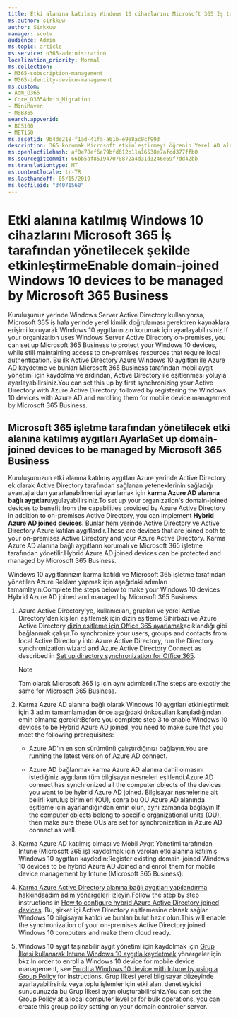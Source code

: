 ```yaml
---
title: Etki alanına katılmış Windows 10 cihazlarını Microsoft 365 İş tarafından yönetilecek şekilde etkinleştirme
ms.author: sirkkuw
author: Sirkkuw
manager: scotv
audience: Admin
ms.topic: article
ms.service: o365-administration
localization_priority: Normal
ms.collection:
- M365-subscription-management
- M365-identity-device-management
ms.custom:
- Adm_O365
- Core_O365Admin_Migration
- MiniMaven
- MSB365
search.appverid:
- BCS160
- MET150
ms.assetid: 9b4de218-f1ad-41fa-a61b-e9e8ac0cf993
description: 365 korumak Microsoft etkinleştirmeyi öğrenin Yerel AD alanına katılmış Windows 10 aygıtlar.
ms.openlocfilehash: af0e78ef6e79bfd612b11a16538e7afcd377ffb0
ms.sourcegitcommit: 66bb5af851947078872a4d31d3246e69f7dd42bb
ms.translationtype: MT
ms.contentlocale: tr-TR
ms.lasthandoff: 05/15/2019
ms.locfileid: "34071560"
---
```

# <a name="enable-domain-joined-windows-10-devices-to-be-managed-by-microsoft-365-business"></a><span data-ttu-id="4e85e-103">Etki alanına katılmış Windows 10 cihazlarını Microsoft 365 İş tarafından yönetilecek şekilde etkinleştirme</span><span class="sxs-lookup"><span data-stu-id="4e85e-103">Enable domain-joined Windows 10 devices to be managed by Microsoft 365 Business</span></span>

<span data-ttu-id="4e85e-104">Kuruluşunuz yerinde Windows Server Active Directory kullanıyorsa, Microsoft 365 iş hala yerinde yerel kimlik doğrulaması gerektiren kaynaklara erişimi koruyarak Windows 10 aygıtlarınızın korumak için ayarlayabilirsiniz.</span><span class="sxs-lookup"><span data-stu-id="4e85e-104">If your organization uses Windows Server Active Directory on-premises, you can set up Microsoft 365 Business to protect your Windows 10 devices, while still maintaining access to on-premises resources that require local authentication.</span></span> <span data-ttu-id="4e85e-105">Bu ilk Active Directory Azure Windows 10 aygıtları ile Azure AD kaydetme ve bunları Microsoft 365 Business tarafından mobil aygıt yönetimi için kaydolma ve ardından, Active Directory ile eşitlenmesi yoluyla ayarlayabilirsiniz.</span><span class="sxs-lookup"><span data-stu-id="4e85e-105">You can set this up by first synchronizing your Active Directory with Azure Active Directory, followed by registering the Windows 10 devices with Azure AD and enrolling them for mobile device management by Microsoft 365 Business.</span></span>
  
## <a name="set-up-domain-joined-devices-to-be-managed-by-microsoft-365-business"></a><span data-ttu-id="4e85e-106">Microsoft 365 işletme tarafından yönetilecek etki alanına katılmış aygıtları Ayarla</span><span class="sxs-lookup"><span data-stu-id="4e85e-106">Set up domain-joined devices to be managed by Microsoft 365 Business</span></span>

<span data-ttu-id="4e85e-107">Kuruluşunuzun etki alanına katılmış aygıtları Azure yerinde Active Directory ek olarak Active Directory tarafından sağlanan yeteneklerinin sağladığı avantajlardan yararlanabilmenizi ayarlamak için **karma Azure AD alanına bağlı aygıtlar**uygulayabilirsiniz.</span><span class="sxs-lookup"><span data-stu-id="4e85e-107">To set up your organization's domain-joined devices to benefit from the capabilities provided by Azure Active Directory in addition to on-premises Active Directory, you can implement **Hybrid Azure AD joined devices**.</span></span> <span data-ttu-id="4e85e-108">Bunlar hem yerinde Active Directory ve Active Directory Azure katılan aygıtlardır.</span><span class="sxs-lookup"><span data-stu-id="4e85e-108">These are devices that are joined both to your on-premises Active Directory and your Azure Active Directory.</span></span> <span data-ttu-id="4e85e-109">Karma Azure AD alanına bağlı aygıtların korumalı ve Microsoft 365 işletme tarafından yönetilir.</span><span class="sxs-lookup"><span data-stu-id="4e85e-109">Hybrid Azure AD joined devices can be protected and managed by Microsoft 365 Business.</span></span> 
  
<span data-ttu-id="4e85e-110">Windows 10 aygıtlarınızın karma katıldı ve Microsoft 365 işletme tarafından yönetilen Azure Reklam yapmak için aşağıdaki adımları tamamlayın.</span><span class="sxs-lookup"><span data-stu-id="4e85e-110">Complete the steps below to make your Windows 10 devices Hybrid Azure AD joined and managed by Microsoft 365 Business.</span></span>
  
1. <span data-ttu-id="4e85e-111">Azure Active Directory'ye, kullanıcıları, grupları ve yerel Active Directory'den kişileri eşitlemek için dizin eşitleme Sihirbazı ve Azure Active Directory [dizin eşitleme için Office 365 ayarlamak](https://support.office.com/article/1b3b5318-6977-42ed-b5c7-96fa74b08846)açıklandığı gibi bağlanmak çalışır.</span><span class="sxs-lookup"><span data-stu-id="4e85e-111">To synchronize your users, groups and contacts from local Active Directory into Azure Active Directory, run the Directory synchronization wizard and Azure Active Directory Connect as described in [Set up directory synchronization for Office 365](https://support.office.com/article/1b3b5318-6977-42ed-b5c7-96fa74b08846).</span></span>
    
    > [!NOTE]
    > <span data-ttu-id="4e85e-112">Tam olarak Microsoft 365 iş için aynı adımlardır.</span><span class="sxs-lookup"><span data-stu-id="4e85e-112">The steps are exactly the same for Microsoft 365 Business.</span></span> 
  
2. <span data-ttu-id="4e85e-113">Karma Azure AD alanına bağlı olarak Windows 10 aygıtları etkinleştirmek için 3 adım tamamlamadan önce aşağıdaki önkoşulları karşıladığından emin olmanız gerekir:</span><span class="sxs-lookup"><span data-stu-id="4e85e-113">Before you complete step 3 to enable Windows 10 devices to be Hybrid Azure AD joined, you need to make sure that you meet the following prerequisites:</span></span>

   - <span data-ttu-id="4e85e-114">Azure AD'ın en son sürümünü çalıştırdığınızı bağlayın.</span><span class="sxs-lookup"><span data-stu-id="4e85e-114">You are running the latest version of Azure AD connect.</span></span>

   - <span data-ttu-id="4e85e-115">Azure AD bağlanmak karma Azure AD alanına dahil olmasını istediğiniz aygıtların tüm bilgisayar nesneleri eşitlendi.</span><span class="sxs-lookup"><span data-stu-id="4e85e-115">Azure AD connect has synchronized all the computer objects of the devices you want to be hybrid Azure AD joined.</span></span> <span data-ttu-id="4e85e-116">Bilgisayar nesnelerine ait belirli kuruluş birimleri (OU), sonra bu OU Azure AD alanında eşitleme için ayarlandığından emin olun, aynı zamanda bağlayın.</span><span class="sxs-lookup"><span data-stu-id="4e85e-116">If the computer objects belong to specific organizational units (OU), then make sure these OUs are set for synchronization in Azure AD connect as well.</span></span>
    
3. <span data-ttu-id="4e85e-117">Karma Azure AD katılmış olması ve Mobil Aygıt Yönetimi tarafından Intune (Microsoft 365 iş) kaydolmak için varolan etki alanına katılmış Windows 10 aygıtları kaydedin:</span><span class="sxs-lookup"><span data-stu-id="4e85e-117">Register existing domain-joined Windows 10 devices to be hybrid Azure AD Joined and enroll them for mobile device management by Intune (Microsoft 365 Business):</span></span>
    
4. <span data-ttu-id="4e85e-118">[Karma Azure Active Directory alanına bağlı aygıtları yapılandırma hakkında](https://go.microsoft.com/fwlink/p/?linkid=872870)adım adım yönergeleri izleyin.</span><span class="sxs-lookup"><span data-stu-id="4e85e-118">Follow the step by step instructions in [How to configure hybrid Azure Active Directory joined devices](https://go.microsoft.com/fwlink/p/?linkid=872870).</span></span> <span data-ttu-id="4e85e-119">Bu, şirket içi Active Directory eşitlemesine olanak sağlar Windows 10 bilgisayar katıldı ve bunları bulut hazır olun.</span><span class="sxs-lookup"><span data-stu-id="4e85e-119">This will enable the synchronization of your on-premises Active Directory joined Windows 10 computers and make them cloud ready.</span></span>
    
5. <span data-ttu-id="4e85e-120">Windows 10 aygıt taşınabilir aygıt yönetimi için kaydolmak için [Grup İlkesi kullanarak Intune Windows 10 aygıtla kaydetmek](https://go.microsoft.com/fwlink/p/?linkid=872871) yönergeler için bkz.</span><span class="sxs-lookup"><span data-stu-id="4e85e-120">In order to enroll a Windows 10 device for mobile device management, see [Enroll a Windows 10 device with Intune by using a Group Policy](https://go.microsoft.com/fwlink/p/?linkid=872871) for instructions.</span></span> <span data-ttu-id="4e85e-121">Grup İlkesi yerel bilgisayar düzeyinde ayarlayabilirsiniz veya toplu işlemler için etki alanı denetleyicisi sunucunuzda bu Grup İlkesi ayarı oluşturabilirsiniz.</span><span class="sxs-lookup"><span data-stu-id="4e85e-121">You can set the Group Policy at a local computer level or for bulk operations, you can create this group policy setting on your domain controller server.</span></span>